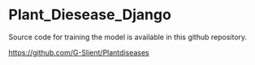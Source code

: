 # Plant_Diesease_Django


Source code for training the model is available in this github repository.

https://github.com/G-Slient/Plantdiseases
